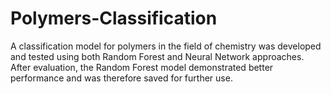 # Polymers-Classification
A classification model for polymers in the field of chemistry was developed and tested using both Random Forest and Neural Network approaches. After evaluation, the Random Forest model demonstrated better performance and was therefore saved for further use.
